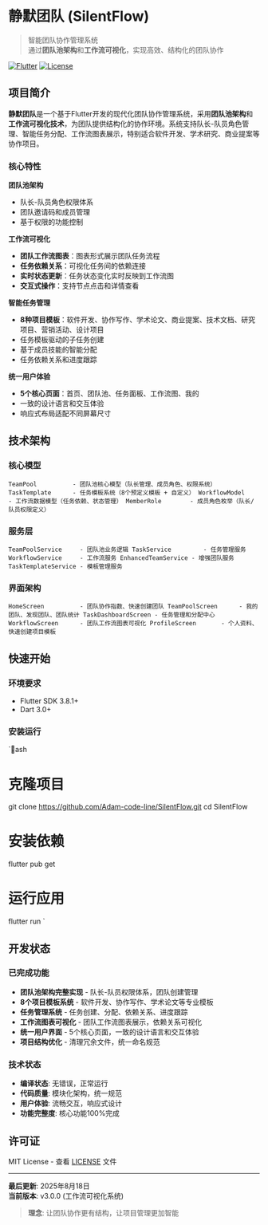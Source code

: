 ﻿# 静默团队 (SilentFlow)

>  智能团队协作管理系统  
> 通过**团队池架构**和**工作流可视化**，实现高效、结构化的团队协作

[![Flutter](https://img.shields.io/badge/Flutter-3.8.1-blue.svg)](https://flutter.dev/)
[![License](https://img.shields.io/badge/License-MIT-green.svg)](LICENSE)

##  项目简介

**静默团队**是一个基于Flutter开发的现代化团队协作管理系统，采用**团队池架构**和**工作流可视化技术**，为团队提供结构化的协作环境。系统支持队长-队员角色管理、智能任务分配、工作流图表展示，特别适合软件开发、学术研究、商业提案等协作项目。

###  核心特性

 **团队池架构**
- 队长-队员角色权限体系  
- 团队邀请码和成员管理
- 基于权限的功能控制

 **工作流可视化**
- **团队工作流图表**：图表形式展示团队任务流程
- **任务依赖关系**：可视化任务间的依赖连接
- **实时状态更新**：任务状态变化实时反映到工作流图
- **交互式操作**：支持节点点击和详情查看

 **智能任务管理**
- **8种项目模板**：软件开发、协作写作、学术论文、商业提案、技术文档、研究项目、营销活动、设计项目
- 任务模板驱动的子任务创建
- 基于成员技能的智能分配
- 任务依赖关系和进度跟踪

 **统一用户体验**
- **5个核心页面**：首页、团队池、任务面板、工作流图、我的
- 一致的设计语言和交互体验
- 响应式布局适配不同屏幕尺寸

##  技术架构

### 核心模型
`
TeamPool          - 团队池核心模型（队长管理、成员角色、权限系统）
TaskTemplate      - 任务模板系统（8个预定义模板 + 自定义）
WorkflowModel     - 工作流数据模型（任务依赖、状态管理）
MemberRole        - 成员角色枚举（队长/队员权限定义）
`

### 服务层
`
TeamPoolService     - 团队池业务逻辑
TaskService         - 任务管理服务
WorkflowService     - 工作流服务
EnhancedTeamService - 增强团队服务
TaskTemplateService - 模板管理服务
`

### 界面架构
`
HomeScreen          - 团队协作指数、快速创建团队
TeamPoolScreen      - 我的团队、发现团队、团队统计
TaskDashboardScreen - 任务管理和分配中心
WorkflowScreen      - 团队工作流图表可视化
ProfileScreen       - 个人资料、快速创建项目模板
`

##  快速开始

### 环境要求
- Flutter SDK 3.8.1+
- Dart 3.0+

### 安装运行
`ash
# 克隆项目
git clone https://github.com/Adam-code-line/SilentFlow.git
cd SilentFlow

# 安装依赖
flutter pub get

# 运行应用
flutter run
`

##  开发状态

###  已完成功能
- **团队池架构完整实现** - 队长-队员权限体系，团队创建管理
- **8个项目模板系统** - 软件开发、协作写作、学术论文等专业模板
- **任务管理系统** - 任务创建、分配、依赖关系、进度跟踪
- **工作流图表可视化** - 团队工作流图表展示，依赖关系可视化
- **统一用户界面** - 5个核心页面，一致的设计语言和交互体验
- **项目结构优化** - 清理冗余文件，统一命名规范

###  技术状态
- **编译状态**:  无错误，正常运行
- **代码质量**:  模块化架构，统一规范
- **用户体验**:  流畅交互，响应式设计
- **功能完整度**:  核心功能100%完成

##  许可证

MIT License - 查看 [LICENSE](LICENSE) 文件

---

**最后更新**: 2025年8月18日  
**当前版本**: v3.0.0 (工作流可视化系统)

>  **理念**: 让团队协作更有结构，让项目管理更加智能
